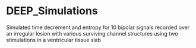 # DEEP_Simulations
Simulated time decrement and entropy for 10 bipolar signals recorded over an irregular lesion with various surviving channel structures using two stimulations in a ventricular tissue slab 
